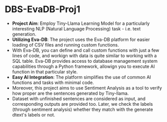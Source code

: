 # DBS-EvaDB-Proj1

* **Project Aim**: Employ Tiny-Llama Learning Model for a particularly interesting NLP  (Natural Language Processing) task - i.e. text generation.
* **Utilizing Eva-DB**: The project uses the Eva-DB platform for easier loading of CSV files and running custom functions.
* With Eva-DB, you can define and call custom functions with just a few lines of code, and workign with data is quite similar to working with a SQL table. Eva-DB provides access to database management system capabilities through a Python framework, allowign you to execute AI function in that particular style.
* **Easy AI Integration**: The platform simplifies the use of common AI functions and tasks with minimal code.
* Moreover, this project aims to use Sentiment Analysis as a tool to verify how proper are the sentences generated by Tiny-llama. 
* Dataset with unfinished sentences are considered as input, and corresponding outputs are provided too. Later, we check the labels (through sentiment analysis) whether they match with the generate dtext's labels or not.
